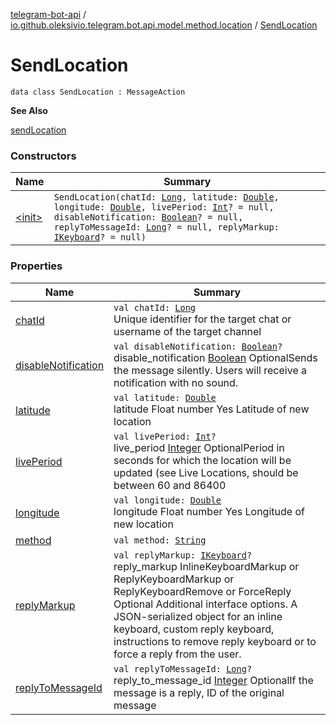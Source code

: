 [telegram-bot-api](../../index.md) / [io.github.oleksivio.telegram.bot.api.model.method.location](../index.md) / [SendLocation](./index.md)

# SendLocation

`data class SendLocation : MessageAction`

**See Also**

[sendLocation](#)

### Constructors

| Name | Summary |
|---|---|
| [&lt;init&gt;](-init-.md) | `SendLocation(chatId: `[`Long`](https://kotlinlang.org/api/latest/jvm/stdlib/kotlin/-long/index.html)`, latitude: `[`Double`](https://kotlinlang.org/api/latest/jvm/stdlib/kotlin/-double/index.html)`, longitude: `[`Double`](https://kotlinlang.org/api/latest/jvm/stdlib/kotlin/-double/index.html)`, livePeriod: `[`Int`](https://kotlinlang.org/api/latest/jvm/stdlib/kotlin/-int/index.html)`? = null, disableNotification: `[`Boolean`](https://kotlinlang.org/api/latest/jvm/stdlib/kotlin/-boolean/index.html)`? = null, replyToMessageId: `[`Long`](https://kotlinlang.org/api/latest/jvm/stdlib/kotlin/-long/index.html)`? = null, replyMarkup: `[`IKeyboard`](../../io.github.oleksivio.telegram.bot.api.model.objects.std.keyboard/-i-keyboard.md)`? = null)` |

### Properties

| Name | Summary |
|---|---|
| [chatId](chat-id.md) | `val chatId: `[`Long`](https://kotlinlang.org/api/latest/jvm/stdlib/kotlin/-long/index.html)<br>Unique identifier for the target chat or username of the target channel |
| [disableNotification](disable-notification.md) | `val disableNotification: `[`Boolean`](https://kotlinlang.org/api/latest/jvm/stdlib/kotlin/-boolean/index.html)`?`<br>disable_notification [Boolean](https://kotlinlang.org/api/latest/jvm/stdlib/kotlin/-boolean/index.html) OptionalSends the message silently. Users will receive a notification with no sound. |
| [latitude](latitude.md) | `val latitude: `[`Double`](https://kotlinlang.org/api/latest/jvm/stdlib/kotlin/-double/index.html)<br>latitude Float number Yes Latitude of new location |
| [livePeriod](live-period.md) | `val livePeriod: `[`Int`](https://kotlinlang.org/api/latest/jvm/stdlib/kotlin/-int/index.html)`?`<br>live_period [Integer](https://docs.oracle.com/javase/6/docs/api/java/lang/Integer.html) OptionalPeriod in seconds for which the location will be updated (see Live Locations, should be between 60 and 86400 |
| [longitude](longitude.md) | `val longitude: `[`Double`](https://kotlinlang.org/api/latest/jvm/stdlib/kotlin/-double/index.html)<br>longitude Float number Yes Longitude of new location |
| [method](method.md) | `val method: `[`String`](https://kotlinlang.org/api/latest/jvm/stdlib/kotlin/-string/index.html) |
| [replyMarkup](reply-markup.md) | `val replyMarkup: `[`IKeyboard`](../../io.github.oleksivio.telegram.bot.api.model.objects.std.keyboard/-i-keyboard.md)`?`<br>reply_markup InlineKeyboardMarkup or ReplyKeyboardMarkup or ReplyKeyboardRemove or ForceReply Optional Additional interface options. A JSON-serialized object for an inline keyboard, custom reply keyboard, instructions to remove reply keyboard or to force a reply from the user. |
| [replyToMessageId](reply-to-message-id.md) | `val replyToMessageId: `[`Long`](https://kotlinlang.org/api/latest/jvm/stdlib/kotlin/-long/index.html)`?`<br>reply_to_message_id [Integer](https://docs.oracle.com/javase/6/docs/api/java/lang/Integer.html) OptionalIf the message is a reply, ID of the original message |
